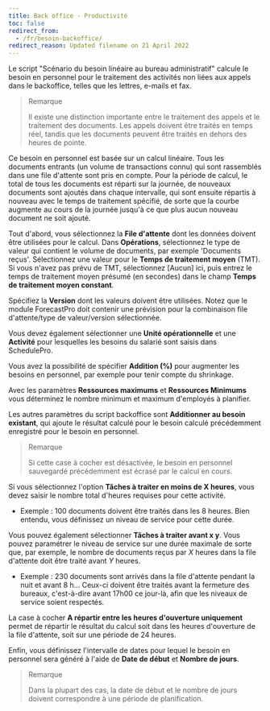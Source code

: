 ```yaml
---
title: Back office - Productivité
toc: false
redirect_from:
  - /fr/besoin-backoffice/
redirect_reason: Updated filename on 21 April 2022
---
```


Le script "Scénario du besoin linéaire au bureau administratif" calcule le besoin en personnel pour le traitement des activités non liées aux appels dans le backoffice, telles que les lettres, e-mails et fax.

> Remarque
>
> Il existe une distinction importante entre le traitement des appels et le traitement des documents. Les appels doivent être traités en temps réel, tandis que les documents peuvent être traités en dehors des heures de pointe.

Ce besoin en personnel est basée sur un calcul linéaire. Tous les documents entrants (un volume de transactions connu) qui sont rassemblés dans une file d'attente sont pris en compte. Pour la période de calcul, le total de tous les documents est réparti sur la journée, de nouveaux documents sont ajoutés dans chaque intervalle, qui sont ensuite répartis à nouveau avec le temps de traitement spécifié, de sorte que la courbe augmente au cours de la journée jusqu'à ce que plus aucun nouveau document ne soit ajouté.

Tout d'abord, vous sélectionnez la **File d'attente** dont les données doivent être utilisées pour le calcul. Dans **Opérations**, sélectionnez le type de valeur qui contient le volume de documents, par exemple 'Documents reçus'. Sélectionnez une valeur pour le **Temps de traitement moyen** (TMT). Si vous n'avez pas prévu de TMT, sélectionnez [Aucun] ici, puis entrez le temps de traitement moyen présumé (en secondes) dans le champ **Temps de traitement moyen constant**.

Spécifiez la **Version** dont les valeurs doivent être utilisées. Notez que le module ForecastPro doit contenir une prévision pour la combinaison file d'attente/type de valeur/version sélectionnée.

Vous devez également sélectionner une **Unité opérationnelle** et une **Activité** pour lesquelles les besoins du salarié sont saisis dans SchedulePro.

Vous avez la possibilité de spécifier **Addition (%)** pour augmenter les besoins en personnel, par exemple pour tenir compte du shrinkage.

Avec les paramètres **Ressources maximums** et **Ressources Minimums** vous déterminez le nombre minimum et maximum d'employés à planifier.

Les autres paramètres du script backoffice sont **Additionner au besoin existant**, qui ajoute le résultat calculé pour le besoin calculé précédemment enregistré pour le besoin en personnel.

> Remarque
>
> Si cette case à cocher est désactivée, le besoin en personnel sauvegardé précédemment est écrasé par le calcul en cours.

Si vous sélectionnez l'option **Tâches à traiter en moins de X heures**, vous devez saisir le nombre total d'heures requises pour cette activité.

* Exemple : 100 documents doivent être traités dans les 8 heures. Bien entendu, vous définissez un niveau de service pour cette durée.

Vous pouvez également sélectionner **Tâches à traiter avant x y**. Vous pouvez paramétrer le niveau de service sur une durée maximale de sorte que, par exemple, le nombre de documents reçus par _X_ heures dans la file d'attente doit être traité avant _Y_ heures.

* Exemple : 230 documents sont arrivés dans la file d'attente pendant la nuit et avant 8 h... Ceux-ci doivent être traités avant la fermeture des bureaux, c'est-à-dire avant 17h00 ce jour-là, afin que les niveaux de service soient respectés.

La case à cocher **A répartir entre les heures d'ouverture uniquement** permet de répartir le résultat du calcul soit dans les heures d'ouverture de la file d'attente, soit sur une période de 24 heures.

Enfin, vous définissez l'intervalle de dates pour lequel le besoin en personnel sera généré à l'aide de **Date de début** et **Nombre de jours**.

> Remarque
>
> Dans la plupart des cas, la date de début et le nombre de jours doivent correspondre à une période de planification.
